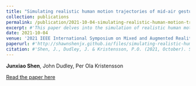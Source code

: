 ```yaml
---
title: "Simulating realistic human motion trajectories of mid-air gesture typing"
collection: publications
permalink: /publication/2021-10-04-simulating-realistic-human-motion-trajectories
excerpt: #'This paper delves into the simulation of realistic human motion trajectories in mid-air gesture typing, providing insights and tools for further research and application in augmented reality environments.'
date: 2021-10-04
venue: '2021 IEEE International Symposium on Mixed and Augmented Reality'
paperurl: #'http://shawnshenjx.github.io/files/simulating-realistic-human-motion-trajectories.pdf'
citation: #'Shen, J., Dudley, J. & Kristensson, P.O. (2021, October). Simulating realistic human motion trajectories of mid-air gesture typing. In 2021 IEEE International Symposium on Mixed and Augmented Reality (pp. 393-402).'
---
```

**Junxiao Shen**, John Dudley, Per Ola Kristensson

[Read the paper here](http://shawnshenjx.github.io/files/simulating-realistic-human-motion-trajectories.pdf)